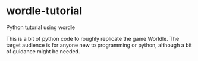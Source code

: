 # wordle-tutorial
Python tutorial using wordle

This is a bit of python code to roughly replicate the game Worldle. The target audience is for anyone new to programming or python, although a bit of guidance might be needed.
